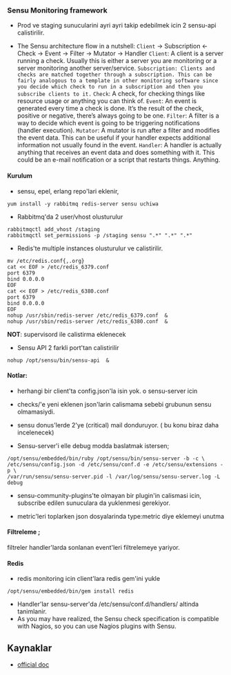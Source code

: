 ### Sensu Monitoring framework


* Prod ve staging sunucularini ayri ayri takip edebilmek icin 2 sensu-api
  calistirilir.
    
* The Sensu architecture flow in a nutshell:
`Client` -> Subscription <- Check -> Event -> Filter -> Mutator -> Handler
`Client`: A client is a server running a check. Usually this is either a server
you are monitoring or a server monitoring another server/service.
`Subscription: Clients and checks are matched together through a subscription.
This can be fairly analogous to a template in other monitoring software since
you decide which check to run in a subscription and then you subscribe clients
to it.`
`Check`: A check, for checking things like resource usage or anything you can
think of.
`Event`: An event is generated every time a check is done. It’s the result of
the check, positive or negative, there’s always going to be one.
`Filter`: A filter is a way to decide which event is going to be triggering
notifications (handler execution).
`Mutator`: A mutator is run after a filter and modifies the event data. This
can be useful if your handler expects additional information not usually found
in the event.
`Handler`: A handler is actually anything that receives an event data and does
something with it. This could be an e-mail notification or a script that
restarts things. Anything.



#### Kurulum

* sensu, epel, erlang repo'lari eklenir, 
```
yum install -y rabbitmq redis-server sensu uchiwa 
```

* Rabbitmq'da 2 user/vhost olusturulur
```
rabbitmqctl add_vhost /staging
rabbitmqctl set_permissions -p /staging sensu ".*" ".*" ".*"
```

* Redis'te multiple instances olusturulur ve calistirilir.

```
mv /etc/redis.conf{,.org}
cat << EOF > /etc/redis_6379.conf
port 6379
bind 0.0.0.0
EOF
cat << EOF > /etc/redis_6380.conf
port 6379
bind 0.0.0.0 
EOF
nohup /usr/sbin/redis-server /etc/redis_6379.conf  & 
nohup /usr/sbin/redis-server /etc/redis_6380.conf  & 
```
**NOT**: supervisord ile calistirma eklenecek

* Sensu API 2 farkli port'tan calistirilir
```
nohup /opt/sensu/bin/sensu-api  &
```

#### Notlar:

* herhangi bir client'ta config.json'la isin yok. o sensu-server icin

* checks/'e yeni eklenen json'larin calismama sebebi grubunun sensu
  olmamasiydi.

* sensu donus'lerde 2'ye (critical) mail donduruyor. ( bu konu biraz daha
  incelenecek)

* Sensu-server'i elle debug modda baslatmak istersen;
```
/opt/sensu/embedded/bin/ruby /opt/sensu/bin/sensu-server -b -c \
/etc/sensu/config.json -d /etc/sensu/conf.d -e /etc/sensu/extensions -p \
/var/run/sensu/sensu-server.pid -l /var/log/sensu/sensu-server.log -L debug
```

* sensu-community-plugins'te olmayan bir plugin'in calismasi icin, subscribe
  edilen sunuculara da yuklenmesi gerekiyor.

* metric'leri toplarken json dosyalarinda type:metric diye eklemeyi unutma

#### Filtreleme ;

filtreler handler'larda sonlanan event'leri filtrelemeye yariyor.



#### Redis

* redis monitoring icin client'lara redis gem'ini yukle
```
/opt/sensu/embedded/bin/gem install redis
```

* Handler'lar sensu-server'da /etc/sensu/conf.d/handlers/ altinda tanimlanir.
* As you may have realized, the Sensu check specification is compatible with
   Nagios, so you can use Nagios plugins with Sensu.


Kaynaklar
---------

* [official doc](http://sensuapp.org/docs/0.12/checks)

